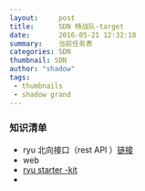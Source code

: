 ```yaml
---
layout:     post
title: 		SDN 特战队-target
date:       2016-05-21 12:32:18
summary:    当前任务表
categories: SDN
thumbnail: SDN
author: "shadow"
tags:
 - thumbnails
 - shadow grand
---
```


### 知识清单

- ryu 北向接口（rest API ）[链接](http://ryu.readthedocs.io/en/latest/ryu_app_api.html#ryu-application-programming-model)
- web
- [ryu starter -kit](http://sdnhub.org/releases/sdn-starter-kit-ryu/)
- ​